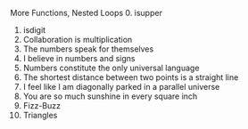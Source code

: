 More Functions, Nested Loops
0. isupper
1. isdigit 
2. Collaboration is multiplication 
3. The numbers speak for themselves
4. I believe in numbers and signs 
5. Numbers constitute the only universal language
6. The shortest distance between two points is a straight line
7. I feel like I am diagonally parked in a parallel universe
8. You are so much sunshine in every square inch 
9.  Fizz-Buzz 
10. Triangles
